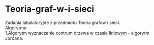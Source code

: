 Teoria-graf-w-i-sieci
=====================

Zadania labolatoryjne z przedmiotu Teoria grafow i sieci.  
Algorytmy:  
1.Algorytm wyznaczanie centrum drzewa w czasie liniowym - algorytm Jordana.  
